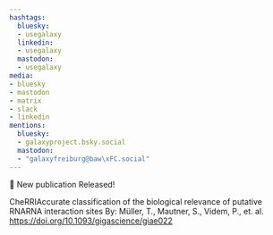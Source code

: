 ```yaml
---
hashtags:
  bluesky:
  - usegalaxy
  linkedin:
  - usegalaxy
  mastodon:
  - usegalaxy
media:
- bluesky
- mastodon
- matrix
- slack
- linkedin
mentions:
  bluesky:
  - galaxyproject.bsky.social
  mastodon:
  - "galaxyfreiburg@baw\xFC.social"
---
```

📰 New publication Released!

CheRRIAccurate classification of the biological relevance of putative RNARNA interaction sites
By: Müller, T., Mautner, S., Videm, P., et. al.
https://doi.org/10.1093/gigascience/giae022